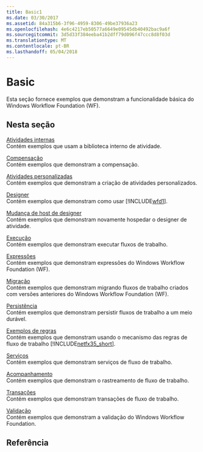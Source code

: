 ```yaml
---
title: Basic1
ms.date: 03/30/2017
ms.assetid: 84a315b6-3f96-4959-8306-49be37936a23
ms.openlocfilehash: 4e6c4217eb50577a6649e09545db40492bac9a6f
ms.sourcegitcommit: 3d5d33f384eeba41b2dff79d096f47ccc8d8f03d
ms.translationtype: MT
ms.contentlocale: pt-BR
ms.lasthandoff: 05/04/2018
---
```

# <a name="basic"></a>Basic
Esta seção fornece exemplos que demonstram a funcionalidade básica do Windows Workflow Foundation (WF).  
  
## <a name="in-this-section"></a>Nesta seção  
 [Atividades internas](../../../../docs/framework/windows-workflow-foundation/samples/built-in-activities.md)  
 Contém exemplos que usam a biblioteca interno de atividade.  
  
 [Compensação](../../../../docs/framework/windows-workflow-foundation/samples/compensation-samples.md)  
 Contém exemplos que demonstram a compensação.  
  
 [Atividades personalizadas](../../../../docs/framework/windows-workflow-foundation/samples/custom-activities.md)  
 Contém exemplos que demonstram a criação de atividades personalizados.  
  
 [Designer](../../../../docs/framework/windows-workflow-foundation/samples/designer.md)  
 Contém exemplos que demonstram como usar [!INCLUDE[wfd1](../../../../includes/wfd1-md.md)].  
  
 [Mudança de host de designer](../../../../docs/framework/windows-workflow-foundation/samples/designer-rehosting.md)  
 Contém exemplos que demonstram novamente hospedar o designer de atividade.  
  
 [Execução](../../../../docs/framework/windows-workflow-foundation/samples/execution.md)  
 Contém exemplos que demonstram executar fluxos de trabalho.  
  
 [Expressões](../../../../docs/framework/windows-workflow-foundation/samples/expressions.md)  
 Contém exemplos que demonstram expressões do Windows Workflow Foundation (WF).  
  
 [Migração](../../../../docs/framework/windows-workflow-foundation/samples/migration.md)  
 Contém exemplos que demonstram migrando fluxos de trabalho criados com versões anteriores do Windows Workflow Foundation (WF).  
  
 [Persistência](../../../../docs/framework/windows-workflow-foundation/samples/persistence.md)  
 Contém exemplos que demonstram persistir fluxos de trabalho a um meio durável.  
  
 [Exemplos de regras](../../../../docs/framework/windows-workflow-foundation/samples/rules-samples.md)  
 Contém exemplos que demonstram usando o mecanismo das regras de fluxo de trabalho [!INCLUDE[netfx35_short](../../../../includes/netfx35-short-md.md)].  
  
 [Serviços](../../../../docs/framework/windows-workflow-foundation/samples/services.md)  
 Contém exemplos que demonstram serviços de fluxo de trabalho.  
  
 [Acompanhamento](../../../../docs/framework/windows-workflow-foundation/samples/tracking.md)  
 Contém exemplos que demonstram o rastreamento de fluxo de trabalho.  
  
 [Transações](../../../../docs/framework/windows-workflow-foundation/samples/transactions.md)  
 Contém exemplos que demonstram transações de fluxo de trabalho.  
  
 [Validação](../../../../docs/framework/windows-workflow-foundation/samples/validation.md)  
 Contém exemplos que demonstram a validação do Windows Workflow Foundation.  
  
## <a name="reference"></a>Referência
